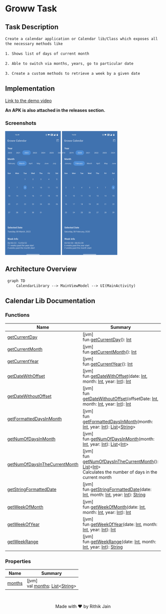 # Groww Task

## Task Description
 ```
Create a calendar application or Calendar lib/Class which exposes all the necessary methods like

1. Shows list of days of current month

2. Able to switch via months, years, go to particular date

3. Create a custom methods to retrieve a week by a given date
```

## Implementation
[Link to the demo video](https://www.youtube.com/watch?v=u68a-u04fxA)

<b>An APK is also attached in the releases section.</b>

### Screenshots
<img src="assets/images/1.jpg" height="400"></img>
<img src="assets/images/2.jpg" height="400"></img>

## Architecture Overview
```mermaid
 graph TD
	 CalendarLibrary --> MainViewModel --> UI(MainActivity)
 ```

## Calendar Lib Documentation

### Functions

| Name | Summary |
|---|---|
| [getCurrentDay](assets/docs/get-current-day.md) | [jvm]<br>fun [getCurrentDay](assets/docs/get-current-day.md)(): [Int](https://kotlinlang.org/api/latest/jvm/stdlib/kotlin/-int/index.html) |
| [getCurrentMonth](assets/docs/get-current-month.md) | [jvm]<br>fun [getCurrentMonth](assets/docs/get-current-month.md)(): [Int](https://kotlinlang.org/api/latest/jvm/stdlib/kotlin/-int/index.html) |
| [getCurrentYear](assets/docs/get-current-year.md) | [jvm]<br>fun [getCurrentYear](assets/docs/get-current-year.md)(): [Int](https://kotlinlang.org/api/latest/jvm/stdlib/kotlin/-int/index.html) |
| [getDateWithOffset](assets/docs/get-date-with-offset.md) | [jvm]<br>fun [getDateWithOffset](assets/docs/get-date-with-offset.md)(date: [Int](https://kotlinlang.org/api/latest/jvm/stdlib/kotlin/-int/index.html), month: [Int](https://kotlinlang.org/api/latest/jvm/stdlib/kotlin/-int/index.html), year: [Int](https://kotlinlang.org/api/latest/jvm/stdlib/kotlin/-int/index.html)): [Int](https://kotlinlang.org/api/latest/jvm/stdlib/kotlin/-int/index.html) |
| [getDateWithoutOffset](assets/docs/get-date-without-offset.md) | [jvm]<br>fun [getDateWithoutOffset](assets/docs/get-date-without-offset.md)(offsetDate: [Int](https://kotlinlang.org/api/latest/jvm/stdlib/kotlin/-int/index.html), month: [Int](https://kotlinlang.org/api/latest/jvm/stdlib/kotlin/-int/index.html), year: [Int](https://kotlinlang.org/api/latest/jvm/stdlib/kotlin/-int/index.html)): [Int](https://kotlinlang.org/api/latest/jvm/stdlib/kotlin/-int/index.html) |
| [getFormattedDaysInMonth](assets/docs/get-formatted-days-in-month.md) | [jvm]<br>fun [getFormattedDaysInMonth](assets/docs/get-formatted-days-in-month.md)(month: [Int](https://kotlinlang.org/api/latest/jvm/stdlib/kotlin/-int/index.html), year: [Int](https://kotlinlang.org/api/latest/jvm/stdlib/kotlin/-int/index.html)): [List](https://kotlinlang.org/api/latest/jvm/stdlib/kotlin.collections/-list/index.html)&lt;[String](https://kotlinlang.org/api/latest/jvm/stdlib/kotlin/-string/index.html)&gt; |
| [getNumOfDaysInMonth](assets/docs/get-num-of-days-in-month.md) | [jvm]<br>fun [getNumOfDaysInMonth](assets/docs/get-num-of-days-in-month.md)(month: [Int](https://kotlinlang.org/api/latest/jvm/stdlib/kotlin/-int/index.html), year: [Int](https://kotlinlang.org/api/latest/jvm/stdlib/kotlin/-int/index.html)): [List](https://kotlinlang.org/api/latest/jvm/stdlib/kotlin.collections/-list/index.html)&lt;[Int](https://kotlinlang.org/api/latest/jvm/stdlib/kotlin/-int/index.html)&gt; |
| [getNumOfDaysInTheCurrentMonth](assets/docs/get-num-of-days-in-the-current-month.md) | [jvm]<br>fun [getNumOfDaysInTheCurrentMonth](assets/docs/get-num-of-days-in-the-current-month.md)(): [List](https://kotlinlang.org/api/latest/jvm/stdlib/kotlin.collections/-list/index.html)&lt;[Int](https://kotlinlang.org/api/latest/jvm/stdlib/kotlin/-int/index.html)&gt;<br>Calculates the number of days in the current month |
| [getStringFormattedDate](assets/docs/get-string-formatted-date.md) | [jvm]<br>fun [getStringFormattedDate](assets/docs/get-string-formatted-date.md)(date: [Int](https://kotlinlang.org/api/latest/jvm/stdlib/kotlin/-int/index.html), month: [Int](https://kotlinlang.org/api/latest/jvm/stdlib/kotlin/-int/index.html), year: [Int](https://kotlinlang.org/api/latest/jvm/stdlib/kotlin/-int/index.html)): [String](https://kotlinlang.org/api/latest/jvm/stdlib/kotlin/-string/index.html) |
| [getWeekOfMonth](assets/docs/get-week-of-month.md) | [jvm]<br>fun [getWeekOfMonth](assets/docs/get-week-of-month.md)(date: [Int](https://kotlinlang.org/api/latest/jvm/stdlib/kotlin/-int/index.html), month: [Int](https://kotlinlang.org/api/latest/jvm/stdlib/kotlin/-int/index.html), year: [Int](https://kotlinlang.org/api/latest/jvm/stdlib/kotlin/-int/index.html)): [Int](https://kotlinlang.org/api/latest/jvm/stdlib/kotlin/-int/index.html) |
| [getWeekOfYear](assets/docs/get-week-of-year.md) | [jvm]<br>fun [getWeekOfYear](assets/docs/get-week-of-year.md)(date: [Int](https://kotlinlang.org/api/latest/jvm/stdlib/kotlin/-int/index.html), month: [Int](https://kotlinlang.org/api/latest/jvm/stdlib/kotlin/-int/index.html), year: [Int](https://kotlinlang.org/api/latest/jvm/stdlib/kotlin/-int/index.html)): [Int](https://kotlinlang.org/api/latest/jvm/stdlib/kotlin/-int/index.html) |
| [getWeekRange](assets/docs/get-week-range.md) | [jvm]<br>fun [getWeekRange](assets/docs/get-week-range.md)(date: [Int](https://kotlinlang.org/api/latest/jvm/stdlib/kotlin/-int/index.html), month: [Int](https://kotlinlang.org/api/latest/jvm/stdlib/kotlin/-int/index.html), year: [Int](https://kotlinlang.org/api/latest/jvm/stdlib/kotlin/-int/index.html)): [String](https://kotlinlang.org/api/latest/jvm/stdlib/kotlin/-string/index.html) |

### Properties

| Name | Summary |
|---|---|
| [months](assets/docs/months.md) | [jvm]<br>val [months](assets/docs/months.md): [List](https://kotlinlang.org/api/latest/jvm/stdlib/kotlin.collections/-list/index.html)&lt;[String](https://kotlinlang.org/api/latest/jvm/stdlib/kotlin/-string/index.html)&gt; |

<br>
<p align="center">
	Made with ❤ by Rithik Jain
</p>


